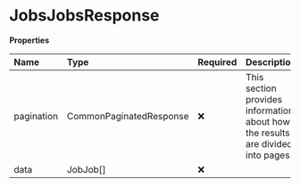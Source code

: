# JobsJobsResponse

**Properties**

| Name       | Type                    | Required | Description                                                                     |
| :--------- | :---------------------- | :------- | :------------------------------------------------------------------------------ |
| pagination | CommonPaginatedResponse | ❌       | This section provides information about how the results are divided into pages. |
| data       | JobJob[]                | ❌       |                                                                                 |

<!-- This file was generated by liblab | https://liblab.com/ -->
